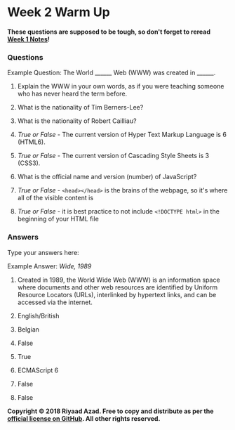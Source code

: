 # Week 2 Warm Up

**These questions are supposed to be tough, so don't forget to reread [Week 1 Notes](https://ra-coding-club.github.io/week-1/)!**

### Questions

Example Question: The World ______ Web (WWW) was created in ______.

1. Explain the WWW in your own words, as if you were teaching someone who has never heard the term before.

2. What is the nationality of Tim Berners-Lee?

3. What is the nationality of Robert Cailliau?

4. *True or False* - The current version of Hyper Text Markup Language is 6 (HTML6).

5. *True or False* - The current version of Cascading Style Sheets is 3 (CSS3).

6. What is the official name and version (number) of JavaScript?

7. *True or False* - `<head></head>` is the brains of the webpage, so it's where all of the visible content is

8. *True or False* - it is best practice to not include `<!DOCTYPE html>` in the beginning of your HTML file

### Answers

Type your answers here:

Example Answer: *Wide, 1989*

1. Created in 1989, the World Wide Web (WWW) is an information space where documents and other web resources are identified by Uniform Resource Locators (URLs), interlinked by hypertext links, and can be accessed via the internet.

2. English/British

3. Belgian

4. False

5. True

6. ECMAScript 6

7. False

8. False

**Copyright &copy; 2018 Riyaad Azad. Free to copy and distribute as per the [official license on GitHub](https://github.com/ra-coding-club/coding-club/blob/master/LICENSE). All other rights reserved.** 
